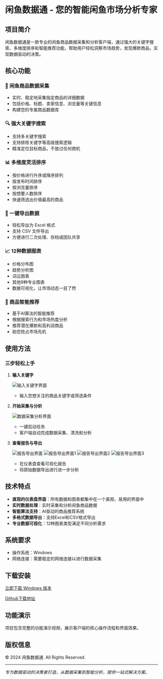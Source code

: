 # 闲鱼数据通 - 您的智能闲鱼市场分析专家

## 项目简介

闲鱼数据通是一款专业的闲鱼商品数据采集和分析客户端，通过强大的关键字搜索、多维度排序和智能推荐功能，帮助用户轻松洞察市场趋势，发现爆款商品，实现数据驱动的决策。

## 核心功能

### 🔄 闲鱼商品数据采集
- 实时、稳定地采集指定商品的详细数据
- 包括价格、标题、卖家信息、浏览量等关键信息
- 构建您的专属商品数据库

### 🔍 强大关键字搜索
- 支持多关键字搜索
- 支持排除关键字等高级搜索逻辑
- 精准定位目标商品，不放过任何商机

### 📊 多维度灵活排序
- 按价格进行升序或降序排列
- 按发布时间排序
- 按浏览量排序
- 按想要人数排序
- 快速筛选出价值最高的商品

### 📁 一键导出数据
- 轻松导出为 Excel 格式
- 支持 CSV 文件导出
- 方便进行二次处理、存档或团队共享

### 📈 12种数据图表
- 价格分布图
- 趋势分析图
- 词云图表
- 其他9种专业图表
- 数据可视化，让市场动态一目了然

### 🤖 商品智能推荐
- 基于AI算法的智能推荐
- 根据搜索行为和市场热度分析
- 推荐潜在爆款和高利润商品
- 助您抢占市场先机

## 使用方法

### 三步轻松上手

1. **输入关键字**
   
   ![输入关键字界面](https://github.com/larbing/fish-data/blob/main/1.PNG)
   
   - 输入您想关注的商品关键字或筛选条件

2. **开始采集与分析**
   
   ![数据采集分析界面](https://github.com/larbing/fish-data/blob/main/2.PNG)
   
   - 一键启动任务
   - 客户端自动完成数据采集、清洗和分析

3. **查看报告与导出**
   
   ![报告导出界面](https://github.com/larbing/fish-data/blob/main/3.PNG)
   ![报告导出界面1](https://github.com/larbing/fish-data/blob/main/4.PNG)
   ![报告导出界面2](https://github.com/larbing/fish-data/blob/main/5.PNG)
   ![报告导出界面3](https://github.com/larbing/fish-data/blob/main/6.PNG)
   
   - 在仪表盘查看可视化报告
   - 将原始数据导出进行进一步分析

## 技术特点

- **直观的仪表盘界面**：所有数据和图表都集中在一个美观、易用的界面中
- **实时数据处理**：实时采集和分析闲鱼商品数据
- **智能算法支持**：AI驱动的商品推荐系统
- **多格式数据导出**：支持Excel和CSV格式导出
- **专业数据可视化**：12种图表类型满足不同分析需求

## 系统要求

- 操作系统：Windows
- 网络连接：需要稳定的网络连接以进行数据采集

## 下载安装

[立即下载 Windows 版本](https://tempfile.itoolkit.top/c6a5eac2)

[Github下载地址](https://github.com/larbing/fish-data/releases/tag/20250725)

## 功能演示

项目包含完整的功能演示视频，展示客户端的核心操作流程和界面效果。

## 版权信息

© 2024 闲鱼数据通. All Rights Reserved.

---

*专为数据驱动的决策者打造，从数据采集到智能分析，提供一站式解决方案。*

